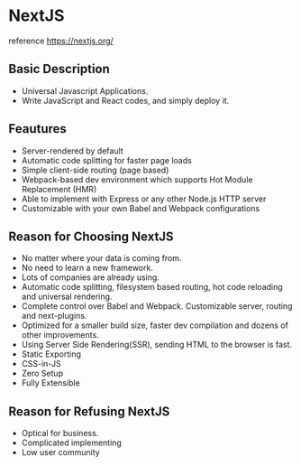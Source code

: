 # NextJS

reference
https://nextjs.org/

## Basic Description
- Universal Javascript Applications.
- Write JavaScript and React codes, and simply deploy it.

## Feautures
- Server-rendered by default
- Automatic code splitting for faster page loads
- Simple client-side routing (page based)
- Webpack-based dev environment which supports Hot Module Replacement (HMR)
- Able to implement with Express or any other Node.js HTTP server
- Customizable with your own Babel and Webpack configurations

## Reason for Choosing NextJS
- No matter where your data is coming from.
- No need to learn a new framework.
- Lots of companies are already using.
- Automatic code splitting, filesystem based routing, hot code reloading and universal rendering.
- Complete control over Babel and Webpack. Customizable server, routing and next-plugins.
- Optimized for a smaller build size, faster dev compilation and dozens of other improvements.
- Using Server Side Rendering(SSR), sending HTML to the browser is fast.
- Static Exporting
- CSS-in-JS
- Zero Setup
- Fully Extensible

## Reason for Refusing NextJS
- Optical for business.
- Complicated implementing
- Low user community
